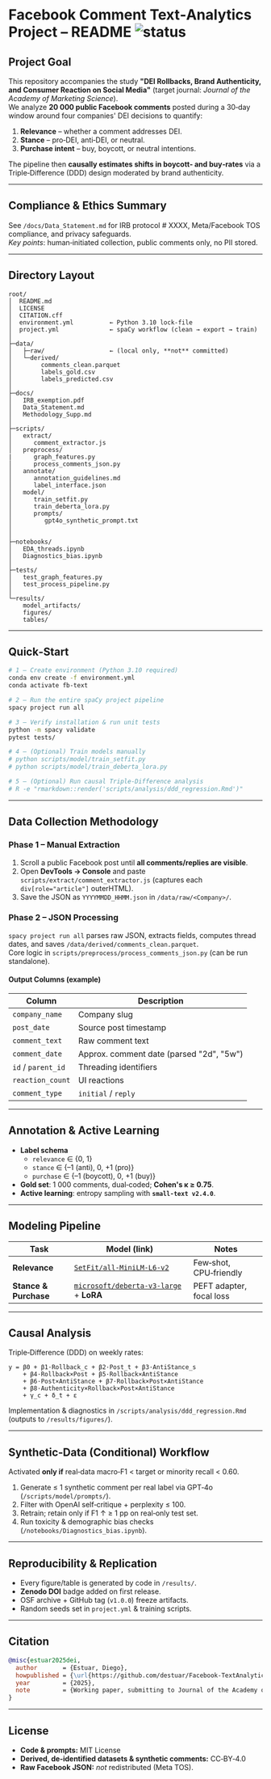 # Facebook Comment Text‑Analytics Project – README ![status](https://img.shields.io/badge/JAMS--submission-2025-blue)

## Project Goal  
This repository accompanies the study **"DEI Rollbacks, Brand Authenticity, and Consumer Reaction on Social Media"** (target journal: _Journal of the Academy of Marketing Science_).  
We analyze **20 000 public Facebook comments** posted during a 30‑day window around four companies' DEI decisions to quantify:

1. **Relevance** – whether a comment addresses DEI.  
2. **Stance** – pro‑DEI, anti‑DEI, or neutral.  
3. **Purchase intent** – buy, boycott, or neutral intentions.  

The pipeline then **causally estimates shifts in boycott‑ and buy‑rates** via a Triple‑Difference (DDD) design moderated by brand authenticity.

---

## Compliance & Ethics Summary  
See `/docs/Data_Statement.md` for IRB protocol # XXXX, Meta/Facebook TOS compliance, and privacy safeguards.  
_Key points_: human‑initiated collection, public comments only, no PII stored.

---

## Directory Layout
```text
root/
│  README.md
│  LICENSE
│  CITATION.cff
│  environment.yml          ← Python 3.10 lock‑file
│  project.yml              ← spaCy workflow (clean → export → train)
│
├─data/
│   ├─raw/                  ← (local only, **not** committed)
│   └─derived/
│        comments_clean.parquet
│        labels_gold.csv
│        labels_predicted.csv
│
├─docs/
│   IRB_exemption.pdf
│   Data_Statement.md
│   Methodology_Supp.md
│
├─scripts/
│   extract/
│      comment_extractor.js
│   preprocess/
|      graph_features.py
│      process_comments_json.py
│   annotate/
│      annotation_guidelines.md
│      label_interface.json
│   model/
│      train_setfit.py
│      train_deberta_lora.py
│      prompts/
│         gpt4o_synthetic_prompt.txt
│   
│
├─notebooks/
│   EDA_threads.ipynb
│   Diagnostics_bias.ipynb
│
├─tests/
│   test_graph_features.py
│   test_process_pipeline.py
│
└─results/
    model_artifacts/
    figures/
    tables/
```

---

## Quick‑Start
```bash
# 1 – Create environment (Python 3.10 required)
conda env create -f environment.yml
conda activate fb-text

# 2 – Run the entire spaCy project pipeline
spacy project run all

# 3 – Verify installation & run unit tests
python -m spacy validate
pytest tests/

# 4 – (Optional) Train models manually
# python scripts/model/train_setfit.py
# python scripts/model/train_deberta_lora.py

# 5 – (Optional) Run causal Triple‑Difference analysis
# R -e "rmarkdown::render('scripts/analysis/ddd_regression.Rmd')"
```

---

## Data Collection Methodology  

### Phase 1 – Manual Extraction  
1. Scroll a public Facebook post until **all comments/replies are visible**.  
2. Open **DevTools → Console** and paste `scripts/extract/comment_extractor.js` (captures each `div[role="article"]` outerHTML).  
3. Save the JSON as `YYYYMMDD_HHMM.json` in `/data/raw/<Company>/`.

### Phase 2 – JSON Processing  
`spacy project run all` parses raw JSON, extracts fields, computes thread dates, and saves `/data/derived/comments_clean.parquet`.  
Core logic in `scripts/preprocess/process_comments_json.py` (can be run standalone).

#### Output Columns (example)

| Column            | Description                               |
|-------------------|-------------------------------------------|
| `company_name`    | Company slug                              |
| `post_date`       | Source post timestamp                     |
| `comment_text`    | Raw comment text                          |
| `comment_date`    | Approx. comment date (parsed "2d", "5w")  |
| `id` / `parent_id`| Threading identifiers                     |
| `reaction_count`  | UI reactions                              |
| `comment_type`    | `initial` / `reply`                       |

---

## Annotation & Active Learning  

* **Label schema**  
  * `relevance` ∈ {0, 1}  
  * `stance` ∈ {–1 (anti), 0, +1 (pro)}  
  * `purchase` ∈ {–1 (boycott), 0, +1 (buy)}  
* **Gold set**: 1 000 comments, dual‑coded; **Cohen's κ ≥ 0.75**.  
* **Active learning**: entropy sampling with **`small-text v2.4.0`**.

---

## Modeling Pipeline  

| Task                 | Model (link)                                                                                 | Notes                            |
|----------------------|----------------------------------------------------------------------------------------------|----------------------------------|
| **Relevance**        | [`SetFit/all‑MiniLM‑L6‑v2`](https://huggingface.co/setfit/all-MiniLM-L6-v2)                  | Few‑shot, CPU‑friendly           |
| **Stance & Purchase**| [`microsoft/deberta-v3-large`](https://huggingface.co/microsoft/deberta-v3-large) + **LoRA** | PEFT adapter, focal loss         |

---

## Causal Analysis  

Triple‑Difference (DDD) on weekly rates:
```text
y = β0 + β1·Rollback_c + β2·Post_t + β3·AntiStance_s
    + β4·Rollback×Post + β5·Rollback×AntiStance
    + β6·Post×AntiStance + β7·Rollback×Post×AntiStance
    + β8·Authenticity×Rollback×Post×AntiStance
    + γ_c + δ_t + ε
```
Implementation & diagnostics in `/scripts/analysis/ddd_regression.Rmd` (outputs to `/results/figures/`).

---

## Synthetic‑Data (Conditional) Workflow  

Activated **only if** real‑data macro‑F1 < target or minority recall < 0.60.

1. Generate ≤ 1 synthetic comment per real label via GPT‑4o (`/scripts/model/prompts/`).  
2. Filter with OpenAI self‑critique + perplexity ≤ 100.  
3. Retrain; retain only if F1 ↑ ≥ 1 pp on real‑only test set.  
4. Run toxicity & demographic bias checks (`/notebooks/Diagnostics_bias.ipynb`).

---

## Reproducibility & Replication  

* Every figure/table is generated by code in `/results/`.  
* **Zenodo DOI** badge added on first release.  
* OSF archive + GitHub tag (`v1.0.0`) freeze artifacts.  
* Random seeds set in `project.yml` & training scripts.

---

## Citation  
```bibtex
@misc{estuar2025dei,
  author       = {Estuar, Diego},
  howpublished = {\url{https://github.com/destuar/Facebook-TextAnalytics-Project}},
  year         = {2025},
  note         = {Working paper, submitting to Journal of the Academy of Marketing Science}
}
```

---

## License  

* **Code & prompts:** MIT License  
* **Derived, de‑identified datasets & synthetic comments:** CC‑BY‑4.0  
* **Raw Facebook JSON:** _not_ redistributed (Meta TOS).

